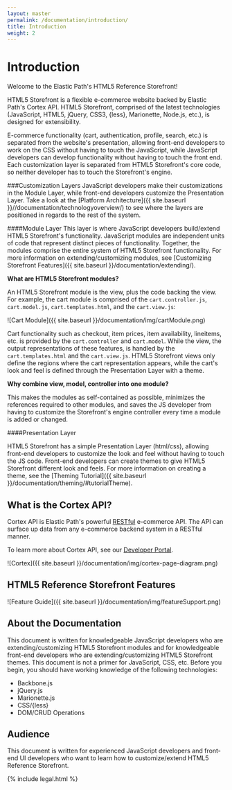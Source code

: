 ```yaml
---
layout: master
permalink: /documentation/introduction/
title: Introduction
weight: 2
---
```

Introduction
====================
Welcome to the Elastic Path's HTML5 Reference Storefront!

HTML5 Storefront is a flexible e-commerce website backed by Elastic Path's Cortex API.
HTML5 Storefront, comprised of the latest technologies (JavaScript, HTML5, jQuery, CSS3, {less}, Marionette, Node.js, etc.), is designed for extensibility.

E-commerce functionality (cart, authentication, profile, search, etc.) is separated from the website's presentation, allowing
front-end developers to work on the CSS without having to touch the JavaScript, while JavaScript developers can develop
functionality without having to touch the front end. Each customization layer is separated from HTML5 Storefront's core code, so
neither developer has to touch the Storefront's engine.

###Customization Layers
JavaScript developers make their customizations in the Module Layer, while front-end developers customize the Presentation Layer.
Take a look at the [Platform Architecture]({{ site.baseurl }}//documentation/technologyoverview/) to see where the layers are positioned in regards to the rest of the system.

####Module Layer
This layer is where JavaScript developers build/extend HTML5 Storefront's functionality.
JavaScript modules are independent units of code that represent distinct pieces of functionality.
Together, the modules comprise the entire system of HTML5 Storefront functionality.
For more information on extending/customizing modules, see [Customizing Storefront Features]({{ site.baseurl }}/documentation/extending/).

**What are HTML5 Storefront modules?**

An HTML5 Storefront module is the view, plus the code backing the view. For example, the cart module is
comprised of the `cart.controller.js`, `cart.model.js`, `cart.templates.html`, and the `cart.view.js`:

![Cart Module]({{ site.baseurl }}/documentation/img/cartModule.png)

Cart functionality such as checkout, item prices, item availability, lineitems, etc. is provided by the `cart.controller` and `cart.model`.
While the view, the output representations of these features, is handled by the `cart.templates.html` and the `cart.view.js`.
HTML5 Storefront views only define the regions where the cart representation appears, while the cart's look and feel is defined through the Presentation Layer with a theme.


**Why combine view, model, controller into one module?**

This makes the modules as self-contained as possible, minimizes the references required to other modules, and saves the JS developer from having to customize the
Storefront's engine controller every time a module is added or changed.

####Presentation Layer

HTML5 Storefront has a simple Presentation Layer (html/css), allowing front-end developers to customize the look and feel without having to touch the JS code.
Front-end developers can create themes to give HTML5 Storefront different look and feels. For more information on creating a theme, see the [Theming Tutorial]({{ site.baseurl }}/documentation/theming/#tutorialTheme).




What is the Cortex API?
-------------------
Cortex API is Elastic Path's powerful [RESTful](http://en.wikipedia.org/wiki/Representational_state_transfer) e-commerce API.
The API can surface up data from any e-commerce backend system in a RESTful manner.

To learn more about Cortex API, see our [Developer Portal](http://touchpoint-developers.elasticpath.com/).

![Cortex]({{ site.baseurl }}/documentation/img/cortex-page-diagram.png)


HTML5 Reference Storefront Features
---------------------
![Feature Guide]({{ site.baseurl }}/documentation/img/featureSupport.png)


About the Documentation
---------------------
This document is written for knowledgeable JavaScript developers who are extending/customizing HTML5 Storefront modules and
for knowledgeable front-end developers who are extending/customizing HTML5 Storefront themes. This document is not a primer for JavaScript, CSS, etc. Before you begin, you should have working knowledge of the following technologies:

* Backbone.js
* jQuery.js
* Marionette.js
* CSS/{less}
* DOM/CRUD Operations

Audience
---------------------
This document is written for experienced JavaScript developers and front-end UI developers who want to learn how to customize/extend HTML5 Reference Storefront.

{% include legal.html %}
